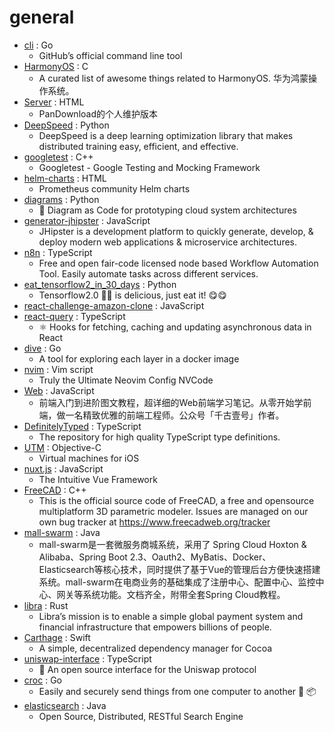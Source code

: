 # general
- [cli](https://github.com/cli/cli) : Go
  - GitHub’s official command line tool
- [HarmonyOS](https://github.com/Awesome-HarmonyOS/HarmonyOS) : C
  - A curated list of awesome things related to HarmonyOS. 华为鸿蒙操作系统。
- [Server](https://github.com/PanDownloadServer/Server) : HTML
  - PanDownload的个人维护版本
- [DeepSpeed](https://github.com/microsoft/DeepSpeed) : Python
  - DeepSpeed is a deep learning optimization library that makes distributed training easy, efficient, and effective.
- [googletest](https://github.com/google/googletest) : C++
  - Googletest - Google Testing and Mocking Framework
- [helm-charts](https://github.com/prometheus-community/helm-charts) : HTML
  - Prometheus community Helm charts
- [diagrams](https://github.com/mingrammer/diagrams) : Python
  - 🎨 Diagram as Code for prototyping cloud system architectures
- [generator-jhipster](https://github.com/jhipster/generator-jhipster) : JavaScript
  - JHipster is a development platform to quickly generate, develop, & deploy modern web applications & microservice architectures.
- [n8n](https://github.com/n8n-io/n8n) : TypeScript
  - Free and open fair-code licensed node based Workflow Automation Tool. Easily automate tasks across different services.
- [eat_tensorflow2_in_30_days](https://github.com/lyhue1991/eat_tensorflow2_in_30_days) : Python
  - Tensorflow2.0 🍎🍊 is delicious, just eat it! 😋😋
- [react-challenge-amazon-clone](https://github.com/CleverProgrammers/react-challenge-amazon-clone) : JavaScript
- [react-query](https://github.com/tannerlinsley/react-query) : TypeScript
  - ⚛️ Hooks for fetching, caching and updating asynchronous data in React
- [dive](https://github.com/wagoodman/dive) : Go
  - A tool for exploring each layer in a docker image
- [nvim](https://github.com/ChristianChiarulli/nvim) : Vim script
  - Truly the Ultimate Neovim Config NVCode
- [Web](https://github.com/qianguyihao/Web) : JavaScript
  - 前端入门到进阶图文教程，超详细的Web前端学习笔记。从零开始学前端，做一名精致优雅的前端工程师。公众号「千古壹号」作者。
- [DefinitelyTyped](https://github.com/DefinitelyTyped/DefinitelyTyped) : TypeScript
  - The repository for high quality TypeScript type definitions.
- [UTM](https://github.com/utmapp/UTM) : Objective-C
  - Virtual machines for iOS
- [nuxt.js](https://github.com/nuxt/nuxt.js) : JavaScript
  - The Intuitive Vue Framework
- [FreeCAD](https://github.com/FreeCAD/FreeCAD) : C++
  - This is the official source code of FreeCAD, a free and opensource multiplatform 3D parametric modeler. Issues are managed on our own bug tracker at https://www.freecadweb.org/tracker
- [mall-swarm](https://github.com/macrozheng/mall-swarm) : Java
  - mall-swarm是一套微服务商城系统，采用了 Spring Cloud Hoxton & Alibaba、Spring Boot 2.3、Oauth2、MyBatis、Docker、Elasticsearch等核心技术，同时提供了基于Vue的管理后台方便快速搭建系统。mall-swarm在电商业务的基础集成了注册中心、配置中心、监控中心、网关等系统功能。文档齐全，附带全套Spring Cloud教程。
- [libra](https://github.com/libra/libra) : Rust
  - Libra’s mission is to enable a simple global payment system and financial infrastructure that empowers billions of people.
- [Carthage](https://github.com/Carthage/Carthage) : Swift
  - A simple, decentralized dependency manager for Cocoa
- [uniswap-interface](https://github.com/Uniswap/uniswap-interface) : TypeScript
  - 🦄 An open source interface for the Uniswap protocol
- [croc](https://github.com/schollz/croc) : Go
  - Easily and securely send things from one computer to another 🐊 📦
- [elasticsearch](https://github.com/elastic/elasticsearch) : Java
  - Open Source, Distributed, RESTful Search Engine
